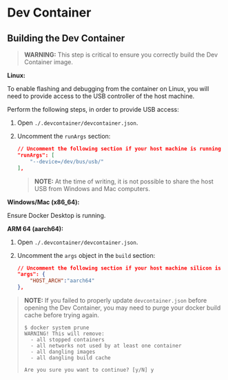 # Dev Container

## Building the Dev Container

> **WARNING:** This step is critical to ensure you correctly build the Dev Container image.

**Linux:**

To enable flashing and debugging from the container on Linux, you will need to
provide access to the USB controller of the host machine.

Perform the following steps, in order to provide USB access:

1. Open `./.devcontainer/devcontainer.json`.
2. Uncomment the `runArgs` section:

    ```json
    // Uncomment the following section if your host machine is running Linux
    "runArgs": [
        "--device=/dev/bus/usb/"
    ],
    ```

   > **NOTE:** At the time of writing, it is not possible to share the host USB
   > from Windows and Mac computers.

**Windows/Mac (x86_64):**

Ensure Docker Desktop is running.

**ARM 64 (aarch64):**

1. Open `./.devcontainer/devcontainer.json`.
2. Uncomment the `args` object in the `build` section:

    ```json
    // Uncomment the following section if your host machine silicon is ARM64
    "args": {
        "HOST_ARCH":"aarch64"
    },
    ```

> **NOTE:** If you failed to properly update `devcontainer.json` before opening
> the Dev Container, you may need to purge your docker build cache before
> trying again.
>
> ```none
> $ docker system prune
> WARNING! This will remove:
>   - all stopped containers
>   - all networks not used by at least one container
>   - all dangling images
>   - all dangling build cache
>
> Are you sure you want to continue? [y/N] y
> ```
